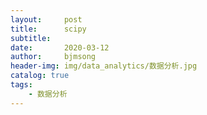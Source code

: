 ```yaml
---
layout:     post
title:      scipy
subtitle:   
date:       2020-03-12
author:     bjmsong
header-img: img/data_analytics/数据分析.jpg
catalog: true
tags:
	- 数据分析
---
```




